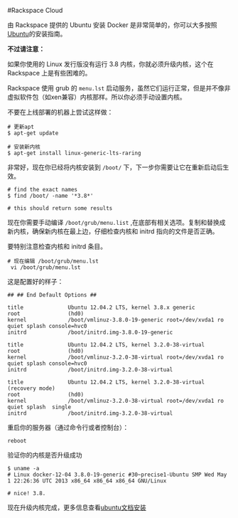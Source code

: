 #Rackspace Cloud

由 Rackspace 提供的 Ubuntu 安装 Docker 是非常简单的，你可以大多按照[Ubuntu](../installation/ubuntu.md "Ubuntu")的安装指南。

**不过请注意：**

如果你使用的 Linux 发行版没有运行 3.8 内核，你就必须升级内核，这个在 Rackspace 上是有些困难的。

Rackspace 使用 grub 的 `menu.lst` 启动服务，虽然它们运行正常，但是并不像非虚拟软件包（如xen兼容）内核那样。所以你必须手动设置内核。

不要在上线部署的机器上尝试这样做：

	# 更新apt
	$ apt-get update
	
	# 安装新内核
	$ apt-get install linux-generic-lts-raring

非常好，现在你已经将内核安装到 `/boot/` 下，下一步你需要让它在重新启动后生效。

	# find the exact names
	$ find /boot/ -name '*3.8*'
	
	# this should return some results
 
现在你需要手动编译 `/boot/grub/menu.list` ,在底部有相关选项。复制和替换成新内核，确保新内核在最上边，仔细检查内核和 initrd 指向的文件是否正确。

要特别注意检查内核和 initrd 条目。

	# 现在编辑 /boot/grub/menu.lst
	 vi /boot/grub/menu.lst

这是配置好的样子：

	## ## End Default Options ##
	
	title              Ubuntu 12.04.2 LTS, kernel 3.8.x generic
	root               (hd0)
	kernel             /boot/vmlinuz-3.8.0-19-generic root=/dev/xvda1 ro quiet splash console=hvc0
	initrd             /boot/initrd.img-3.8.0-19-generic
	
	title              Ubuntu 12.04.2 LTS, kernel 3.2.0-38-virtual
	root               (hd0)
	kernel             /boot/vmlinuz-3.2.0-38-virtual root=/dev/xvda1 ro quiet splash console=hvc0
	initrd             /boot/initrd.img-3.2.0-38-virtual
	
	title              Ubuntu 12.04.2 LTS, kernel 3.2.0-38-virtual (recovery mode)
	root               (hd0)
	kernel             /boot/vmlinuz-3.2.0-38-virtual root=/dev/xvda1 ro quiet splash  single
	initrd             /boot/initrd.img-3.2.0-38-virtual

重启你的服务器（通过命令行或者控制台）：

	reboot

验证你的内核是否升级成功

	$ uname -a
	# Linux docker-12-04 3.8.0-19-generic #30~precise1-Ubuntu SMP Wed May 1 22:26:36 UTC 2013 x86_64 x86_64 x86_64 GNU/Linux
	
	# nice! 3.8.

现在升级内核完成，更多信息查看[ubuntu文档安装](../installation/ubuntu.md)